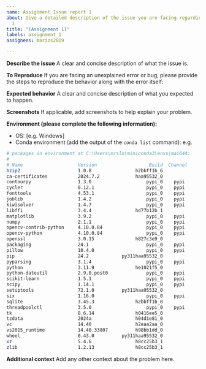 ```yaml
---
name: Assignment Issue report 1
about: Give a detailed description of the issue you are facing regarding Assignment
  1
title: "[Assignment 1]"
labels: assignment_1
assignees: marios2019

---
```


**Describe the issue**
A clear and concise description of what the issue is.

**To Reproduce**
If you are facing an unexplained error or bug, please provide the steps to reproduce the behavior along with the error itself:

**Expected behavior**
A clear and concise description of what you expected to happen.

**Screenshots**
If applicable, add screenshots to help explain your problem.

**Environment (please complete the following information):**
 - OS: [e.g. Windows]
 - Conda environment (add the output of the `conda list` command): e.g.

```bash
# packages in environment at C:\Users\mrslo\miniconda3\envs\mai644:
#
# Name                    Version                   Build  Channel
bzip2                     1.0.8                h2bbff1b_6
ca-certificates           2024.7.2             haa95532_0
contourpy                 1.3.0                    pypi_0    pypi
cycler                    0.12.1                   pypi_0    pypi
fonttools                 4.53.1                   pypi_0    pypi
joblib                    1.4.2                    pypi_0    pypi
kiwisolver                1.4.7                    pypi_0    pypi
libffi                    3.4.4                hd77b12b_1
matplotlib                3.9.2                    pypi_0    pypi
numpy                     2.1.1                    pypi_0    pypi
opencv-contrib-python     4.10.0.84                pypi_0    pypi
opencv-python             4.10.0.84                pypi_0    pypi
openssl                   3.0.15               h827c3e9_0
packaging                 24.1                     pypi_0    pypi
pillow                    10.4.0                   pypi_0    pypi
pip                       24.2            py311haa95532_0
pyparsing                 3.1.4                    pypi_0    pypi
python                    3.11.9               he1021f5_0
python-dateutil           2.9.0.post0              pypi_0    pypi
scikit-learn              1.5.1                    pypi_0    pypi
scipy                     1.14.1                   pypi_0    pypi
setuptools                72.1.0          py311haa95532_0
six                       1.16.0                   pypi_0    pypi
sqlite                    3.45.3               h2bbff1b_0
threadpoolctl             3.5.0                    pypi_0    pypi
tk                        8.6.14               h0416ee5_0
tzdata                    2024a                h04d1e81_0
vc                        14.40                h2eaa2aa_0
vs2015_runtime            14.40.33807          h98bb1dd_0
wheel                     0.43.0          py311haa95532_0
xz                        5.4.6                h8cc25b3_1
zlib                      1.2.13               h8cc25b3_1
```

**Additional context**
Add any other context about the problem here.
